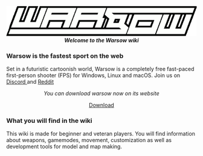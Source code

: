 <div align="center">
  <a href="https://warsow.net/"> <img src="static/warsow.png"> </a>
  
</div>

<div align="center">
    <i> <b> Welcome to the Warsow wiki </b> </i>
</div>



### Warsow is the fastest sport on the web

Set in a futuristic cartoonish world, Warsow is a completely free fast-paced first-person shooter (FPS) for Windows, Linux and macOS.
Join us on <a href="https://discord.gg/Z9UgZZM"> Discord <a> and <a href="https://www.reddit.com/r/warsow/"> Reddit <a>

<p align="center"> <i> You can download warsow now on its website </i></p>
<div align="center" ><a href="https://warsow.net/download"> Download </a></div>

### What you will find in the wiki

This wiki is made for beginner and veteran players. You will find information about weapons, gamemodes, movement, customization as well as development tools for model and map making.